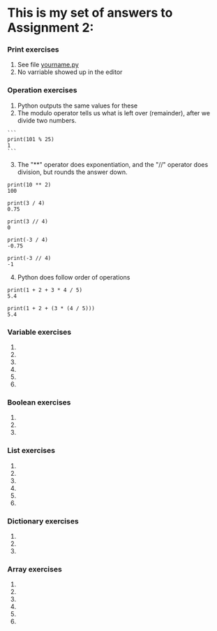 # This is my set of answers to Assignment 2:

### Print exercises
1) See file [yourname.py](https://github.com/kp272/Computer-Programming-for-Psychology/blob/main/Assignment2/yourname.py)
2) No varriable showed up in the editor

### Operation exercises
1) Python outputs the same values for these
2) The modulo operator tells us what is left over (remainder), after we divide two numbers. 
````
```
print(101 % 25)
1
```
````
3) The "**" operator does exponentiation, and the "//" operator does division, but rounds the answer down.
```
print(10 ** 2)
100
```
```
print(3 / 4)
0.75
```
```
print(3 // 4)
0
```
```
print(-3 / 4)
-0.75
```
```
print(-3 // 4)
-1
```
4) Python does follow order of operations
```
print(1 + 2 + 3 * 4 / 5)
5.4
```
```
print(1 + 2 + (3 * (4 / 5)))
5.4
```

### Variable exercises
1) 
2)
3)
4) 
5) 
6)

### Boolean exercises
1)
2)
3)

### List exercises
1)
2)
3)
4) 
5) 
6)

### Dictionary exercises
1)
2)
3)

### Array exercises
1)
2)
3)
4) 
5) 
6)
